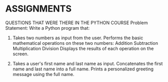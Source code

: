 # ASSIGNMENTS
QUESTIONS THAT WERE THERE IN THE PYTHON COURSE 
Problem Statement: Write a Python program that:
1. Takes two numbers as input from the user.
   Performs the basic mathematical operations on these two numbers:
	 Addition
	 Subtraction
   Multiplication
   Division
   Displays the results of each operation on the screen.


2.  Takes a user's first name and last name as input.
    Concatenates the first name and last name into a full name.
    Prints a personalized greeting message using the full name.
 
